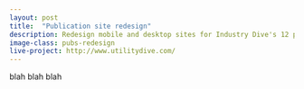 ```yaml
---
layout: post
title:  "Publication site redesign"
description: Redesign mobile and desktop sites for Industry Dive's 12 publications.
image-class: pubs-redesign
live-project: http://www.utilitydive.com/
---
```


blah blah blah


<!--Check out the [Jekyll docs][jekyll-docs] for more info on how to get the most out of Jekyll. File all bugs/feature requests at [Jekyll’s GitHub repo][jekyll-gh]. If you have questions, you can ask them on [Jekyll Talk][jekyll-talk].

[jekyll-docs]: http://jekyllrb.com/docs/home
[jekyll-gh]:   https://github.com/jekyll/jekyll
[jekyll-talk]: https://talk.jekyllrb.com/-->
